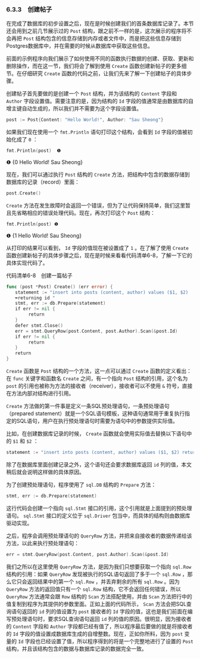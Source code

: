 ### 6.3.3　创建帖子

在完成了数据库的初步设置之后，现在是时候创建我们的首条数据库记录了。本节还会用到之前几节展示过的 `Post` 结构，跟之前不一样的是，这次展示的程序将不会再把 `Post` 结构包含的信息存储到内存或者文件中，而是把这些信息存储到Postgres数据库中，并在需要的时候从数据库中获取这些信息。

前面的示例程序向我们展示了如何使用不同的函数执行数据的创建、获取、更新和删除操作，而在这一节，我们将会了解到使用 `Create` 函数创建新帖子的更多细节。在仔细研究 `Create` 函数的代码之前，让我们先来了解一下创建帖子的具体步骤。

创建帖子首先要做的是创建一个 `Post` 结构，并为该结构的 `Content` 字段和 `Author` 字段设置值。需要注意的是，因为结构的 `Id` 字段的值通常是由数据库的自增主键自动生成的，所以我们并不需要为这个字段设置值。

```go
post := Post{Content: "Hello World!", Author: "Sau Sheong"}
```

如果我们现在使用一个 `fmt.Println` 语句打印这个结构，会看到 `Id` 字段的值被初始化成了 `0` ：

```go
fmt.Println(post)  ❶
```

❶ {0 Hello World! Sau Sheong}

现在，我们可以通过执行 `Post` 结构的 `Create` 方法，把结构中包含的数据存储到数据库的记录（record）里面：

```go
post.Create()
```

`Create` 方法在发生故障时会返回一个错误，但为了让代码保持简单，我们这里暂且先省略相应的错误处理代码。现在，再次打印这个 `Post` 结构：

```go
fmt.Println(post) ❶
```

❶ {1 Hello World! Sau Sheong}

从打印的结果可以看到， `Id` 字段的值现在被设置成了 `1` 。在了解了使用 `Create` 函数创建新帖子的具体步骤之后，现在是时候来看看代码清单6-8，了解一下它的具体实现代码了。

代码清单6-8　创建一篇帖子

```go
func (post *Post) Create() (err error) {
　　statement := "insert into posts (content, author) values ($1, $2)
　　➥returning id "
　　stmt, err := db.Prepare(statement)
　　if err != nil {
　　　　　return
　　}
　　defer stmt.Close()
　　err = stmt.QueryRow(post.Content, post.Author).Scan(&post.Id)
　　if err != nil {
　　　　　return
　　}
　　return
}
```

`Create` 函数是 `Post` 结构的一个方法，这一点可以通过 `Create` 函数的定义看出：在 `func` 关键字和函数名 `Create` 之间，有一个指向 `Post` 结构的引用，这个名为 `post` 的引用也被称为方法的接收者（receiver），接收者可以不使用 `&` 符号，直接在方法内部对结构进行引用。

`Create` 方法做的第一件事是定义一条SQL预处理语句，一条预处理语句（prepared statement）就是一个SQL语句模板，这种语句通常用于重复执行指定的SQL语句，用户在执行预处理语句时需要为语句中的参数提供实际值。

比如，在创建数据库记录的时候， `Create` 函数就会使用实际值去替换以下语句中的 `$1` 和 `$2` ：

```go
statement := "insert into posts (content, author) values ($1, $2) returning id"
```

除了在数据库里面创建记录之外，这个语句还会要求数据库返回 `id` 列的值，本文稍后就会说明这样做的具体原因。

为了创建预处理语句，程序使用了 `sql.DB` 结构的 `Prepare` 方法：

```go
stmt, err := db.Prepare(statement)
```

这行代码会创建一个指向 `sql.Stmt` 接口的引用，这个引用就是上面提到的预处理语句。 `sql.Stmt` 接口的定义位于 `sql.Driver` 包当中，而具体的结构则由数据库驱动实现。

之后，程序会调用预处理语句的 `QueryRow` 方法，并把来自接收者的数据传递给该方法，以此来执行预处理语句：

```go
err = stmt.QueryRow(post.Content, post.Author).Scan(&post.Id)
```

我们之所以在这里使用 `QueryRow` 方法，是因为我们只想要获取一个指向 `sql.Row` 结构的引用：如果 `QueryRow` 发现被执行的SQL语句返回了多于一个 `sql.Row` ，那么它只会返回结果中的第一个 `sql.Row` ，并丢弃剩余的所有 `sql.Row` 。因为 `QueryRow` 方法的返回值只有一个 `sql.Row` 结构，它不会返回任何错误，所以 `QueryRow` 方法通常会跟 `Row` 结构的 `Scan` 方法搭配使用，并由 `Scan` 方法把行中的值复制到程序为其提供的参数里面。正如上面的代码所示， `Scan` 方法会把SQL查询语句返回的 `id` 列的值设置为 `post` 接收者的 `Id` 字段的值，这也是我们前面在编写预处理语句时，要求SQL查询语句返回 `id` 列的值的原因。很明显，因为接收者的 `Content` 字段和 `Author` 字段都已经有值了，所以程序最后要做的就是将接收者的 `Id` 字段的值设置成数据库生成的自增整数。现在，正如你所料，因为 `post` 变量的 `Id` 字段也已经设置了值，所以程序得到的将是一个完整地进行了设置的 `Post` 结构，并且该结构包含的数据与数据库记录的数据完全一致。

